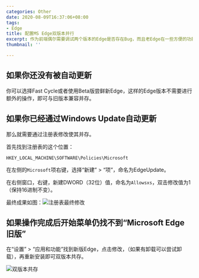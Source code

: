 ```yaml
---
categories: Other
date: 2020-08-09T16:37:06+08:00
tags:
- Edge
title: 配置MS Edge双版本并行
excerpt: 作为前端偶尔需要调试两个版本的Edge是否存在Bug，而且老Edge在一些方便的功能，比如PDF预览，新Edge还是不如的，因此本文主要介绍如何配置双版本共存。
thumbnail: ''

---
```

## 如果你还没有被自动更新

你可以选择Fast Cycle或者使用Beta版尝鲜新Edge，这样的Edge版本不需要进行额外的操作，即可与旧版本兼容并存。

## 如果你已经通过Windows Update自动更新

那么就需要通过注册表修改使其并存。

首先找到注册表的这个位置：

`HKEY_LOCAL_MACHINE\SOFTWARE\Policies\Microsoft`

在左侧的`Microsoft`项右键，选择“新建” > “项”，命名为EdgeUpdate。

在右侧窗口，右键，新建DWORD（32位）值，命名为`Allowsxs`，双击修改值为1（保持16进制不变）。

最终成果如图：![注册表最终修改](https://cdn.sparkling.land/public/blog/images/dual-edge-reg.png)

## 如果操作完成后开始菜单仍找不到“Microsoft Edge 旧版”

在“设置” > “应用和功能”找到新版Edge，点击修改，（如果有卸载可以尝试卸载），再重新安装即可双版本共存。

![双版本共存](https://cdn.sparkling.land/public/blog/images/dual-edge-final.png)